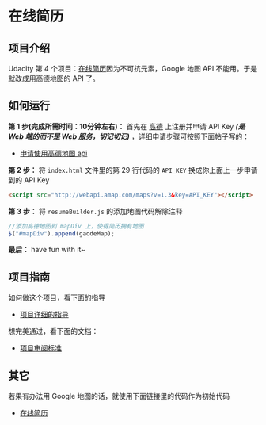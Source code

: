# 在线简历

## 项目介绍

Udacity 第 4 个项目：[在线简历](https://github.com/udacity/frontend-nanodegree-resume)因为不可抗元素，Google 地图 API 不能用。于是就改成用高德地图的 API 了。

## 如何运行

**第 1 步(完成所需时间：10分钟左右)：** 首先在 [高德](http://lbs.amap.com/) 上注册并申请 API Key ***(是 Web 端的而不是 Web 服务，切记切记)*** ，详细申请步骤可按照下面帖子写的：
- [申请使用高德地图 api](http://discussions.youdaxue.com/t/api/37094)

**第 2 步：** 将 `index.html` 文件里的第 29 行代码的 `API_KEY` 换成你上面上一步申请到的 API Key

```html
<script src="http://webapi.amap.com/maps?v=1.3&key=API_KEY"></script>
```

**第 3 步：** 将 `resumeBuilder.js` 的添加地图代码解除注释

```javaScript
//添加高德地图到 mapDiv 上，使得简历拥有地图
$("#mapDiv").append(gaodeMap);
```

**最后：** have fun with it~

## 项目指南

如何做这个项目，看下面的指导
- [项目详细的指导](https://classroom.udacity.com/nanodegrees/nd001/parts/0011345406/modules/296281861575462/lessons/2962818615239847/concepts/29594685550923)

想完美通过，看下面的文档：
- [项目审阅标准](https://review.udacity.com/#!/rubrics/498/view)


## 其它

若果有办法用 Google 地图的话，就使用下面链接里的代码作为初始代码
- [在线简历](https://github.com/udacity/frontend-nanodegree-resume)

